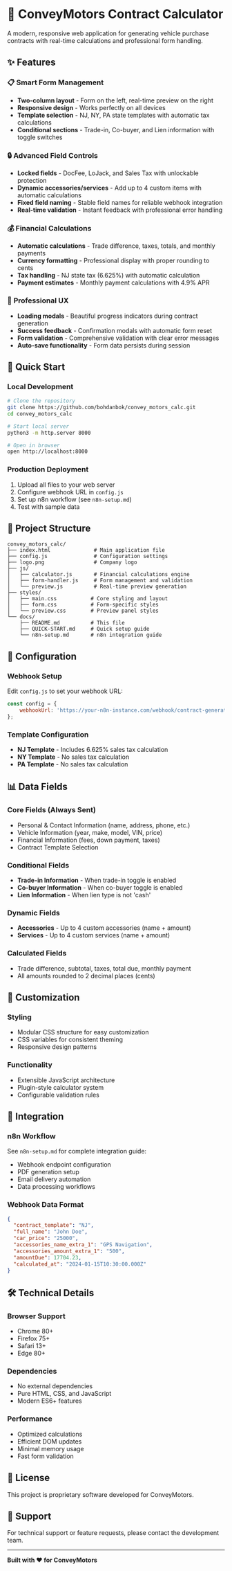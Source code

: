 # 🚗 ConveyMotors Contract Calculator

A modern, responsive web application for generating vehicle purchase contracts with real-time calculations and professional form handling.

## ✨ Features

### 📋 **Smart Form Management**
- **Two-column layout** - Form on the left, real-time preview on the right
- **Responsive design** - Works perfectly on all devices
- **Template selection** - NJ, NY, PA state templates with automatic tax calculations
- **Conditional sections** - Trade-in, Co-buyer, and Lien information with toggle switches

### 🔒 **Advanced Field Controls**
- **Locked fields** - DocFee, LoJack, and Sales Tax with unlockable protection
- **Dynamic accessories/services** - Add up to 4 custom items with automatic calculations
- **Fixed field naming** - Stable field names for reliable webhook integration
- **Real-time validation** - Instant feedback with professional error handling

### 💰 **Financial Calculations**
- **Automatic calculations** - Trade difference, taxes, totals, and monthly payments
- **Currency formatting** - Professional display with proper rounding to cents
- **Tax handling** - NJ state tax (6.625%) with automatic calculation
- **Payment estimates** - Monthly payment calculations with 4.9% APR

### 🎯 **Professional UX**
- **Loading modals** - Beautiful progress indicators during contract generation
- **Success feedback** - Confirmation modals with automatic form reset
- **Form validation** - Comprehensive validation with clear error messages
- **Auto-save functionality** - Form data persists during session

## 🚀 Quick Start

### **Local Development**
```bash
# Clone the repository
git clone https://github.com/bohdanbok/convey_motors_calc.git
cd convey_motors_calc

# Start local server
python3 -m http.server 8000

# Open in browser
open http://localhost:8000
```

### **Production Deployment**
1. Upload all files to your web server
2. Configure webhook URL in `config.js`
3. Set up n8n workflow (see `n8n-setup.md`)
4. Test with sample data

## 📁 Project Structure

```
convey_motors_calc/
├── index.html              # Main application file
├── config.js               # Configuration settings
├── logo.png                # Company logo
├── js/
│   ├── calculator.js       # Financial calculations engine
│   ├── form-handler.js     # Form management and validation
│   └── preview.js          # Real-time preview generation
├── styles/
│   ├── main.css           # Core styling and layout
│   ├── form.css           # Form-specific styles
│   └── preview.css        # Preview panel styles
└── docs/
    ├── README.md          # This file
    ├── QUICK-START.md     # Quick setup guide
    └── n8n-setup.md       # n8n integration guide
```

## 🔧 Configuration

### **Webhook Setup**
Edit `config.js` to set your webhook URL:
```javascript
const config = {
    webhookUrl: 'https://your-n8n-instance.com/webhook/contract-generator'
};
```

### **Template Configuration**
- **NJ Template** - Includes 6.625% sales tax calculation
- **NY Template** - No sales tax calculation
- **PA Template** - No sales tax calculation

## 📊 Data Fields

### **Core Fields (Always Sent)**
- Personal & Contact Information (name, address, phone, etc.)
- Vehicle Information (year, make, model, VIN, price)
- Financial Information (fees, down payment, taxes)
- Contract Template Selection

### **Conditional Fields**
- **Trade-in Information** - When trade-in toggle is enabled
- **Co-buyer Information** - When co-buyer toggle is enabled
- **Lien Information** - When lien type is not 'cash'

### **Dynamic Fields**
- **Accessories** - Up to 4 custom accessories (name + amount)
- **Services** - Up to 4 custom services (name + amount)

### **Calculated Fields**
- Trade difference, subtotal, taxes, total due, monthly payment
- All amounts rounded to 2 decimal places (cents)

## 🎨 Customization

### **Styling**
- Modular CSS structure for easy customization
- CSS variables for consistent theming
- Responsive design patterns

### **Functionality**
- Extensible JavaScript architecture
- Plugin-style calculator system
- Configurable validation rules

## 🔗 Integration

### **n8n Workflow**
See `n8n-setup.md` for complete integration guide:
- Webhook endpoint configuration
- PDF generation setup
- Email delivery automation
- Data processing workflows

### **Webhook Data Format**
```json
{
  "contract_template": "NJ",
  "full_name": "John Doe",
  "car_price": "25000",
  "accessories_name_extra_1": "GPS Navigation",
  "accessories_amount_extra_1": "500",
  "amountDue": 17704.23,
  "calculated_at": "2024-01-15T10:30:00.000Z"
}
```

## 🛠️ Technical Details

### **Browser Support**
- Chrome 80+
- Firefox 75+
- Safari 13+
- Edge 80+

### **Dependencies**
- No external dependencies
- Pure HTML, CSS, and JavaScript
- Modern ES6+ features

### **Performance**
- Optimized calculations
- Efficient DOM updates
- Minimal memory usage
- Fast form validation

## 📝 License

This project is proprietary software developed for ConveyMotors.

## 🤝 Support

For technical support or feature requests, please contact the development team.

---

**Built with ❤️ for ConveyMotors** 